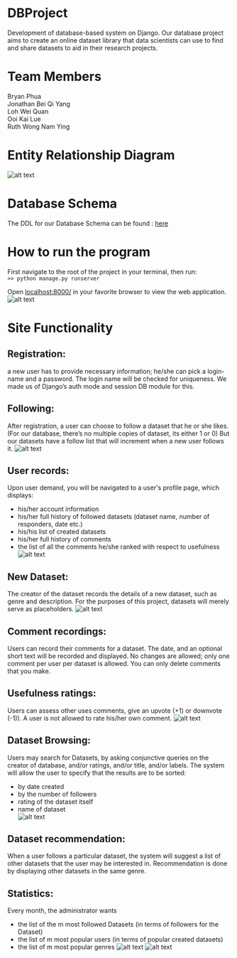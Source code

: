 # DBProject
Development of database-based system on Django. Our database project aims to create an online dataset library that data scientists can use to find and share datasets to aid in their research projects.


# Team Members
Bryan Phua  
Jonathan Bei Qi Yang  
Loh Wei Quan  
Ooi Kai Lue  
Ruth Wong Nam Ying  

# Entity Relationship Diagram
![alt text](https://github.com/woshibiantai/DBProject/blob/master/misc/ERD.png "ERD Diagram")

# Database Schema

The DDL for our Database Schema can be found : [here](https://github.com/woshibiantai/DBProject/blob/master/misc/DDLs.txt)

# How to run the program
First navigate to the root of the project in your terminal, then run:  
`>> python manage.py runserver`


Open [localhost:8000/](localhost:800/) in your favorite browser to view the web application.
![alt text](https://github.com/woshibiantai/DBProject/blob/master/ExtraResources/home.png "Home page")

# Site Functionality

## Registration:
a new user has to provide necessary information; he/she can pick a login-name and a password. The login name will be checked for uniqueness. We made us of Django’s auth mode and session DB module for this.

## Following:
After registration, a user can choose to follow a dataset that he or she likes. (For our database, there’s no multiple copies of dataset, its either 1 or 0) But our datasets have a follow list that will increment when a new user follows it.
![alt text](https://github.com/woshibiantai/DBProject/blob/master/ExtraResources/follow.gif "Follow Dataset")

## User records:
Upon user demand, you will be navigated to a user's profile page, which displays:  
- his/her account information  
- his/her full history of followed datasets (dataset name, number of responders, date etc.)  
- his/his list of created datasets  
- his/her full history of comments  
- the list of all the comments he/she ranked with respect to usefulness
![alt text](https://github.com/woshibiantai/DBProject/blob/master/ExtraResources/profile.gif "User Profile")

## New Dataset:
The creator of the dataset records the details of a new dataset, such as genre and description. For the purposes of this project, datasets will merely serve as placeholders.
![alt text](https://github.com/woshibiantai/DBProject/blob/master/ExtraResources/create.gif "Create new Dataset")

## Comment recordings:
Users can record their comments for a dataset. The date, and an optional short text will be recorded and displayed. No changes are allowed; only one comment per user per dataset is allowed. You can only delete comments that you make.

## Usefulness ratings:
Users can assess other uses comments, give an upvote (+1) or downvote (-1)). A user is not allowed to rate his/her own comment.
![alt text](https://github.com/woshibiantai/DBProject/blob/master/ExtraResources/comment.gif "Comment and Vote")

## Dataset Browsing:
Users may search for Datasets, by asking conjunctive queries on the creator of database, and/or ratings, and/or title, and/or labels. The system will allow the user to specify that the results are to be sorted:
- by date created  
- by the number of followers   
- rating of the dataset itself   
- name of dataset  
![alt text](https://github.com/woshibiantai/DBProject/blob/master/ExtraResources/search.png "Search results")

## Dataset recommendation:
When a user follows a particular dataset, the system will suggest a list of other datasets that the user may be interested in. Recommendation is done by displaying other datasets in the same genre.

## Statistics:
Every month, the administrator wants
- the list of the m most followed Datasets (in terms of followers for the Dataset)
- the list of m most popular users (in terms of popular created datasets)
- the list of m most popular genres
![alt text](https://github.com/woshibiantai/DBProject/blob/master/ExtraResources/statistics.png "View statistics")
![alt text](https://github.com/woshibiantai/DBProject/blob/master/ExtraResources/genre.png "Top genres")
